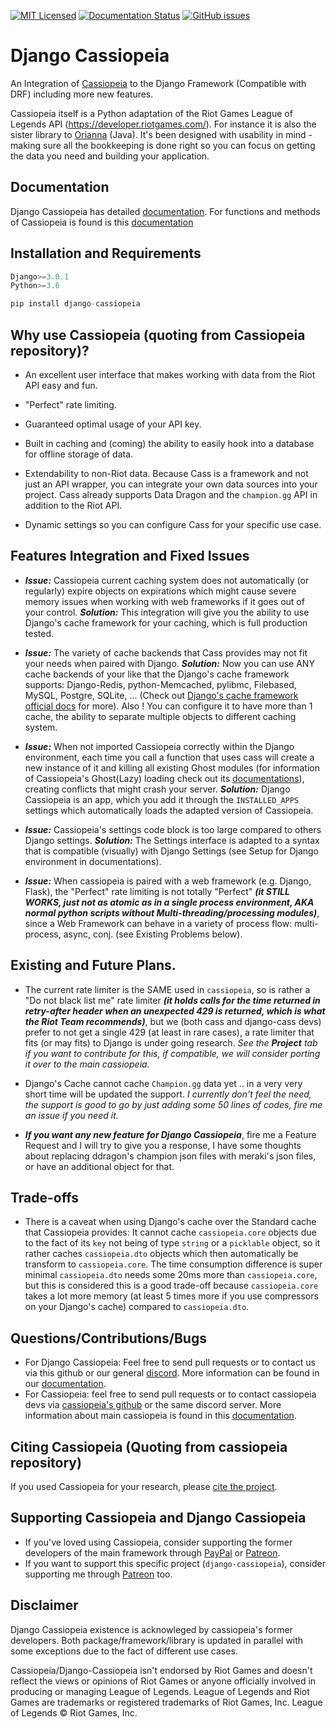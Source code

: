 [![MIT Licensed](https://img.shields.io/badge/license-MIT-green.svg)](https://github.com/paaksing/django-cassiopeia/blob/master/LICENSE.txt)
[![Documentation Status](https://readthedocs.org/projects/django-cassiopeia/badge/?version=latest)](https://django-cassiopeia.readthedocs.io/en/latest/?badge=latest)
[![GitHub issues](https://img.shields.io/github/issues/Naereen/StrapDown.js.svg)](https://github.com/paaksing/django-cassiopeia/issues)

# Django Cassiopeia

An Integration of [Cassiopeia](https://github.com/meraki-analytics/cassiopeia) to the Django Framework (Compatible with DRF) including more new features.

Cassiopeia itself is a Python adaptation of the Riot Games League of Legends API (https://developer.riotgames.com/). For instance it is also the sister library to [Orianna](https://github.com/robrua/Orianna) (Java). It's been designed with usability in mind - making sure all the bookkeeping is done right so you can focus on getting the data you need and building your application.

## Documentation
Django Cassiopeia has detailed [documentation](https://django-cassiopeia.readthedocs.io/en/latest/).
For functions and methods of Cassiopeia is found is this [documentation](http://cassiopeia.readthedocs.org/en/latest/) 

## Installation and Requirements
```python
Django>=3.0.1
Python>=3.6

pip install django-cassiopeia
```

## Why use Cassiopeia (quoting from Cassiopeia repository)?

* An excellent user interface that makes working with data from the Riot API easy and fun.

* "Perfect" rate limiting.

* Guaranteed optimal usage of your API key.

* Built in caching and (coming) the ability to easily hook into a database for offline storage of data.

* Extendability to non-Riot data. Because Cass is a framework and not just an API wrapper, you can integrate your own data sources into your project. Cass already supports Data Dragon and the ``champion.gg`` API in addition to the Riot API.

* Dynamic settings so you can configure Cass for your specific use case.

## Features Integration and Fixed Issues

* **_Issue:_** Cassiopeia current caching system does not automatically (or regularly) expire objects on expirations which might cause severe memory issues when working with web frameworks if it goes out of your control. **_Solution:_** This integration will give you the ability to use Django's cache framework for your caching, which is full production tested.

* **_Issue:_** The variety of cache backends that Cass provides may not fit your needs when paired with Django. **_Solution:_** Now you can use ANY cache backends of your like that the Django's cache framework supports: Django-Redis, python-Memcached, pylibmc, Filebased, MySQL, Postgre, SQLite, ... (Check out [Django's cache framework official docs](https://docs.djangoproject.com/en/dev/topics/cache/) for more). Also ! You can configure it to have more than 1 cache, the ability to separate multiple objects to different caching system. 

* **_Issue:_** When not imported Cassiopeia correctly within the Django environment, each time you call a function that uses cass will create a new instance of it and killing all existing Ghost modules (for information of Cassiopeia's Ghost(Lazy) loading check out its [documentations](http://cassiopeia.readthedocs.org/en/latest/)), creating conflicts that might crash your server. **_Solution:_** Django Cassiopeia is an app, which you add it through the `INSTALLED_APPS` settings which automatically loads the adapted version of Cassiopeia.

* **_Issue:_** Cassiopeia's settings code block is too large compared to others Django settings. **_Solution:_** The Settings interface is adapted to a syntax that is compatible (visually) with Django Settings (see Setup for Django environment in documentations).

* **_Issue:_** When cassiopeia is paired with a web framework (e.g. Django, Flask), the "Perfect" rate limiting is not totally "Perfect" **_(it STILL WORKS, just not as atomic as in a single process environment, AKA normal python scripts without Multi-threading/processing modules)_**, since a Web Framework can behave in a variety of process flow: multi-process, async, conj. (see Existing Problems below).

## Existing and Future Plans.

* The current rate limiter is the SAME used in `cassiopeia`, so is rather a "Do not black list me" rate limiter **_(it holds calls for the time returned in retry-after header when an unexpected 429 is returned, which is what the Riot Team recommends)_**, but we (both cass and django-cass devs) prefer to not get a single 429 (at least in rare cases), a rate limiter that fits (or may fits) to Django is under going research. _See the **Project** tab if you want to contribute for this, if compatible, we will consider porting it over to the main cassiopeia._

* Django's Cache cannot cache `Champion.gg` data yet .. in a very very short time will be updated the support. _I currently don't feel the need, the support is good to go by just adding some 50 lines of codes, fire me an issue if you need it._

* **_If you want any new feature for Django Cassiopeia_**, fire me a Feature Request and I will try to give you a response, I have some thoughts about replacing ddragon's champion json files with meraki's json files, or have an additional object for that.

## Trade-offs

* There is a caveat when using Django's cache over the Standard cache that Cassiopeia provides: It cannot cache `cassiopeia.core` objects due to the fact of its `key` not being of type `string` or a `picklable` object, so it rather caches `cassiopeia.dto` objects which then automatically be transform to `cassiopeia.core`. The time consumption difference is super minimal `cassiopeia.dto` needs some 20ms more than `cassiopeia.core`, but this is considered this is a good trade-off because `cassiopeia.core` takes a lot more memory (at least 5 times more if you use compressors on your Django's cache) compared to `cassiopeia.dto`.

## Questions/Contributions/Bugs
* For Django Cassiopeia: Feel free to send pull requests or to contact us via this github or our general [discord](https://discord.gg/uYW7qhP). More information can be found in our [documentation](https://django-cassiopeia.readthedocs.io/en/latest/).
* For Cassiopeia: feel free to send pull requests or to contact cassiopeia devs via [cassiopeia's github](https://github.com/meraki-analytics/cassiopeia) or the same discord server. More information about main cassiopeia is found in this [documentation](http://cassiopeia.readthedocs.org/en/latest/).

## Citing Cassiopeia (Quoting from cassiopeia repository)
If you used Cassiopeia for your research, please [cite the project](https://doi.org/10.5281/zenodo.1170906).

## Supporting Cassiopeia and Django Cassiopeia
* If you've loved using Cassiopeia, consider supporting the former developers of the main framework through [PayPal](https://www.paypal.me/merakianalytics) or [Patreon](https://www.patreon.com/merakianalytics).
* If you want to support this specific project (`django-cassiopeia`), consider supporting me through [Patreon](https://www.patreon.com/paaksing) too. 

## Disclaimer
Django Cassiopeia existence is acknowleged by cassiopeia's former developers. Both package/framework/library is updated in parallel with some exceptions due to the fact of different use cases.

Cassiopeia/Django-Cassiopeia isn't endorsed by Riot Games and doesn't reflect the views or opinions of Riot Games or anyone officially involved in producing or managing League of Legends. League of Legends and Riot Games are trademarks or registered trademarks of Riot Games, Inc. League of Legends © Riot Games, Inc.
